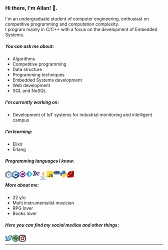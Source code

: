 ### Hi there, I'm Allan! 👋.
I'm an undergraduate student of computer engineering, enthusiast on competitive programming and computation complexity.<br/>
I program mainly in C/C++ with a focus on the development of Embedded Systems.<br/>

##### You can ask me about:
* Algorithms
* Competitive programming
* Data structure
* Programming techniques
* Embedded Systems development
* Web development
* SQL and NoSQL

##### I'm currently working on:
* Development of IoT systems for industrial monitoring and intelligent campus

##### I'm learning:
* Elixir
* Erlang

##### Programming languages I know:
<img align="left" alt="C" width="22px" src="https://raw.githubusercontent.com/leftabn/leftabn/master/Programming/c.svg" />
<img align="left" alt="C++" width="22px" src="https://raw.githubusercontent.com/leftabn/leftabn/master/Programming/cpp.svg" />
<img align="left" alt="C#" width="22px" src="https://raw.githubusercontent.com/leftabn/leftabn/master/Programming/csharp.svg" />
<img align="left" alt="F#" width="22px" src="https://raw.githubusercontent.com/leftabn/leftabn/master/Programming/fsharp.svg" />
<img align="left" alt="Haskell" width="22px" src="https://raw.githubusercontent.com/leftabn/leftabn/master/Programming/haskell.svg" />
<img align="left" alt="Java" width="22px" src="https://raw.githubusercontent.com/leftabn/leftabn/master/Programming/java.svg" />
<img align="left" alt="JS" width="22px" src="https://raw.githubusercontent.com/leftabn/leftabn/master/Programming/javascript.svg" />
<img align="left" alt="PHP" width="22px" src="https://raw.githubusercontent.com/leftabn/leftabn/master/Programming/php.svg" />
<img align="left" alt="Python" width="22px" src="https://raw.githubusercontent.com/leftabn/leftabn/master/Programming/python.svg" />
<img align="left" alt="Ruby" width="22px" src="https://raw.githubusercontent.com/leftabn/leftabn/master/Programming/ruby.svg" /><br/>

##### More about me:
* 22 y/o
* Multi instrumentalist musician
* RPG lover
* Books lover


##### Here you can find my social medias and other things:
<a href="https://twitter.com/leftabn">
  <img align="left" alt="Allan Bispo | Twitter" width="22px" src="https://raw.githubusercontent.com/leftabn/leftabn/master/Icons/twitter.svg" />
</a>
<a href="https://open.spotify.com/user/qlu75cwi4n64e4w1mdq2168a4">
  <img align="left" alt="Allan Bispo | Spotify" width="22px" src="https://raw.githubusercontent.com/leftabn/leftabn/master/Icons/spotify.svg" />
</a>
<a href="https://instagram.com/leftabn">
  <img align="left" alt="Allan Bispo | Instagram" width="22px" src="https://raw.githubusercontent.com/leftabn/leftabn/master/Icons/instagram.svg" />
</a>
<br/>

*************
